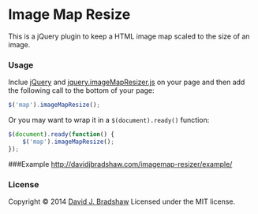 # Image Map Resize

This is a jQuery plugin to keep a HTML image map scaled to the size of an image.

### Usage

Inclue [jQuery](http://jquery.com) and [jquery.imageMapResizer.js](jquery.imageMapResizer.js) on your page and then add the following call to the bottom of your page:

```js
$('map').imageMapResize();
```

Or you may want to wrap it in a `$(document).ready()` function:

```js
$(document).ready(function() {
    $('map').imageMapResize();
});
```

###Example
http://davidjbradshaw.com/imagemap-resizer/example/

### License
Copyright &copy; 2014 [David J. Bradshaw](https://github.com/davidjbradshaw)
Licensed under the MIT license.